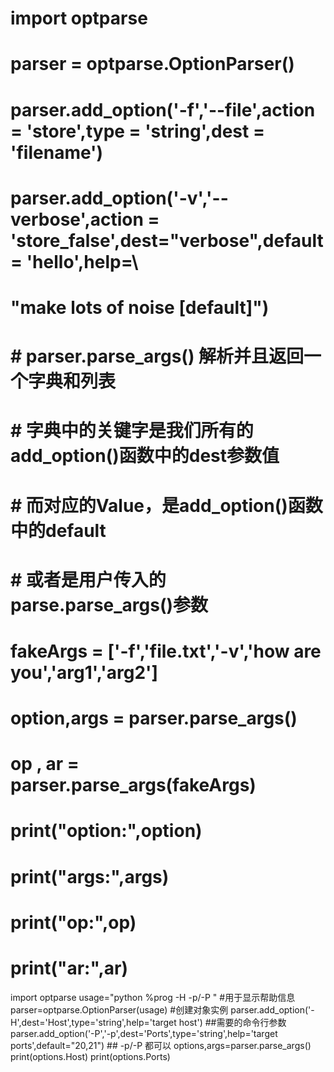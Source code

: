 # import optparse

# parser = optparse.OptionParser()

# parser.add_option('-f','--file',action = 'store',type = 'string',dest = 'filename')
# parser.add_option('-v','--verbose',action = 'store_false',dest="verbose",default = 'hello',help=\
#     "make lots of noise [default]")

# #   parser.parse_args() 解析并且返回一个字典和列表
# #   字典中的关键字是我们所有的add_option()函数中的dest参数值
# #   而对应的Value，是add_option()函数中的default
# #   或者是用户传入的parse.parse_args()参数

# fakeArgs = ['-f','file.txt','-v','how are you','arg1','arg2']
# option,args = parser.parse_args()
# op , ar = parser.parse_args(fakeArgs)
# print("option:",option)
# print("args:",args)
# print("op:",op)
# print("ar:",ar)


import optparse
usage="python %prog -H <target host> -p/-P <target ports>"  #用于显示帮助信息
parser=optparse.OptionParser(usage)  #创建对象实例
parser.add_option('-H',dest='Host',type='string',help='target host')   ##需要的命令行参数
parser.add_option('-P','-p',dest='Ports',type='string',help='target ports',default="20,21")  ## -p/-P 都可以
options,args=parser.parse_args()
print(options.Host)
print(options.Ports)
